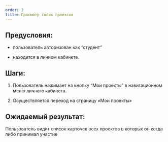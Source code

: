 ```yaml
---
order: 3
title: Просмотр своих проектов
---
```


## Предусловия:

-  пользователь авторизован как “студент”

-  находится в личном кабинете.

## Шаги:

1. Пользователь нажимает на кнопку “Мои проекты”  в навигационном меню личного кабинета.

2. Осуществляется переход на страницу «Мои проекты»

## Ожидаемый результат:

Пользователь видит список карточек всех проектов в которых он когда либо принимал участие